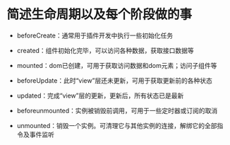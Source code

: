 # 简述生命周期以及每个阶段做的事
- beforeCreate：通常用于插件开发中执行一些初始化任务

- created：组件初始化完毕，可以访问各种数据，获取接口数据等

- mounted：dom已创建，可用于获取访问数据和dom元素；访问子组件等

- beforeUpdate：此时“view”层还未更新，可用于获取更新前的各种状态

- updated：完成“view”层的更新，更新后，所有状态已是最新

- beforeunmounted：实例被销毁前调用，可用于一些定时器或订阅的取消

- unmounted：销毁一个实例。可清理它与其他实例的连接，解绑它的全部指令及事件监听